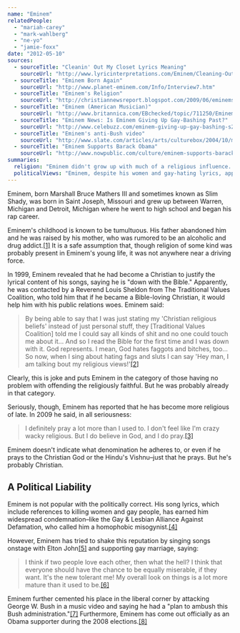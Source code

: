 ```yaml
---
name: "Eminem"
relatedPeople:
  - "mariah-carey"
  - "mark-wahlberg"
  - "ne-yo"
  - "jamie-foxx"
date: "2012-05-10"
sources:
  - sourceTitle: "Cleanin' Out My Closet Lyrics Meaning"
    sourceUrl: "http://www.lyricinterpretations.com/Eminem/Cleaning-Out-My-Closet"
  - sourceTitle: "Eminem Born Again"
    sourceUrl: "http://www.planet-eminem.com/Info/Interview7.htm"
  - sourceTitle: "Eminem's Religion"
    sourceUrl: "http://christiannewsreport.blogspot.com/2009/06/eminems-religion.html"
  - sourceTitle: "Eminem (American Musician)"
    sourceUrl: "http://www.britannica.com/EBchecked/topic/711250/Eminem"
  - sourceTitle: "Eminem News: Is Eminem Giving Up Gay-Bashing Past?"
    sourceUrl: "http://www.celebuzz.com/eminem-giving-up-gay-bashing-s215441/"
  - sourceTitle: "Eminem's anti-Bush video"
    sourceUrl: "http://www.slate.com/articles/arts/culturebox/2004/10/mosh_or_die.html"
  - sourceTitle: "Eminem Supports Barack Obama"
    sourceUrl: "http://www.nowpublic.com/culture/eminem-supports-barack-obama"
summaries:
  religion: "Eminem didn't grow up with much of a religious influence. He has stated that, as of late, he's become more religious and prays frequently."
  politicalViews: "Eminem, despite his women and gay-hating lyrics, appears to be a liberal at heart who supports Obama and took a crack at Bush."
---
```


Eminem, born Marshall Bruce Mathers III and sometimes known as Slim Shady, was born in Saint Joseph, Missouri and grew up between Warren, Michigan and Detroit, Michigan where he went to high school and began his rap career.

Eminem's childhood is known to be tumultuous. His father abandoned him and he was raised by his mother, who was rumored to be an alcoholic and drug addict.<a class="source-citation" href="#http%3A%2F%2Fwww.lyricinterpretations.com%2FEminem%2FCleaning-Out-My-Closet" title="Cleanin&apos; Out My Closet Lyrics Meaning">[1]</a> It is a safe assumption that, though religion of some kind was probably present in Eminem's young life, it was not anywhere near a driving force.

In 1999, Eminem revealed that he had become a Christian to justify the lyrical content of his songs, saying he is "down with the Bible." Apparently, he was contacted by a Reverend Louis Sheldon from The Traditional Values Coalition, who told him that if he became a Bible-loving Christian, it would help him with his public relations woes. Eminem said:

>By being able to say that I was just stating my 'Christian religious beliefs' instead of just personal stuff, they [Traditional Values Coalition] told me I could say all kinds of shit and no one could touch me about it… And so I read the Bible for the first time and I was down with it. God represents. I mean, God hates faggots and bitches, too… So now, when I sing about hating fags and sluts I can say 'Hey man, I am talking bout my religious views!'<a class="source-citation" href="#http%3A%2F%2Fwww.planet-eminem.com%2FInfo%2FInterview7.htm" title="Eminem Born Again">[2]</a>

Clearly, this is joke and puts Eminem in the category of those having no problem with offending the religiously faithful. But he was probably already in that category.

Seriously, though, Eminem has reported that he has become more religious of late. In 2009 he said, in all seriousness:

>I definitely pray a lot more than I used to. I don't feel like I'm crazy wacky religious. But I do believe in God, and I do pray.<a class="source-citation" href="#http%3A%2F%2Fchristiannewsreport.blogspot.com%2F2009%2F06%2Feminems-religion.html" title="Eminem&apos;s Religion">[3]</a>

Eminem doesn't indicate what denomination he adheres to, or even if he prays to the Christian God or the Hindu's Vishnu–just that he prays. But he's probably Christian.


## A Political Liability

Eminem is not popular with the politically correct. His song lyrics, which include references to killing women and gay people, has earned him widespread condemnation–like the Gay & Lesbian Alliance Against Defamation, who called him a homophobic misogynist.<a class="source-citation" href="#http%3A%2F%2Fwww.britannica.com%2FEBchecked%2Ftopic%2F711250%2FEminem" title="Eminem (American Musician)">[4]</a>

However, Eminem has tried to shake this reputation by singing songs onstage with Elton John<a class="source-citation" href="#http%3A%2F%2Fwww.britannica.com%2FEBchecked%2Ftopic%2F711250%2FEminem" title="Eminem (American Musician)">[5]</a> and supporting gay marriage, saying:

>I think if two people love each other, then what the hell? I think that everyone should have the chance to be equally miserable, if they want. It's the new tolerant me! My overall look on things is a lot more mature than it used to be.<a class="source-citation" href="#http%3A%2F%2Fwww.celebuzz.com%2Feminem-giving-up-gay-bashing-s215441%2F" title="Eminem News: Is Eminem Giving Up Gay-Bashing Past?">[6]</a>

Eminem further cemented his place in the liberal corner by attacking George W. Bush in a music video and saying he had a "plan to ambush this Bush administration."<a class="source-citation" href="#http%3A%2F%2Fwww.slate.com%2Farticles%2Farts%2Fculturebox%2F2004%2F10%2Fmosh_or_die.html" title="Eminem&apos;s anti-Bush video">[7]</a> Furthermore, Eminem has come out officially as an Obama supporter during the 2008 elections.<a class="source-citation" href="#http%3A%2F%2Fwww.nowpublic.com%2Fculture%2Feminem-supports-barack-obama" title="Eminem Supports Barack Obama">[8]</a>